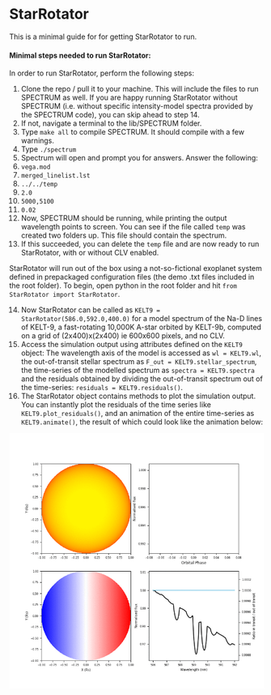 # StarRotator



This is a minimal guide for for getting StarRotator to run.

#### Minimal steps needed to run StarRotator:

In order to run StarRotator, perform the following steps:
1) Clone the repo / pull it to your machine. This will include the files to run SPECTRUM as well. If you are happy running StarRotator without SPECTRUM (i.e. without specific intensity-model spectra provided by the SPECTRUM code), you can skip ahead to step 14.
2) If not, navigate a terminal to the lib/SPECTRUM folder.
3) Type `make all` to compile SPECTRUM. It should compile with a few warnings.
4) Type `./spectrum`
5) Spectrum will open and prompt you for answers. Answer the following:
6) `vega.mod`
7) `merged_linelist.lst`
8) `../../temp`
9) `2.0`
10) `5000,5100`
11) `0.02`
12) Now, SPECTRUM should be running, while printing the output wavelength points to screen. You can see if the file called `temp` was created two folders up. This file should contain the spectrum. 
13) If this succeeded, you can delete the `temp` file and are now ready to run StarRotator, with or without CLV enabled. 


StarRotator will run out of the box using a not-so-fictional exoplanet system defined in prepackaged configuration files (the demo .txt files included in the root folder). To begin, open python in the root folder and hit `from StarRotator import StarRotator`.

14) Now StarRotator can be called as `KELT9 = StarRotator(586.0,592.0,400.0)` for a model spectrum of the Na-D lines of KELT-9, a fast-rotating 10,000K A-star orbited by KELT-9b, computed on a grid of (2x400)x(2x400) ie 600x600 pixels, and no CLV.
15) Access the simulation output using attributes defined on the `KELT9` object: The wavelength axis of the model is accessed as `wl = KELT9.wl`, the out-of-transit stellar spectrum as `F_out = KELT9.stellar_spectrum`, the time-series of the modelled spectrum as `spectra = KELT9.spectra` and the residuals obtained by dividing the out-of-transit spectrum out of the time-series: `residuals = KELT9.residuals()`.
16) The StarRotator object contains methods to plot the simulation output. You can instantly plot the residuals of the time series like `KELT9.plot_residuals()`, and an animation of the entire time-series as `KELT9.animate()`, the result of which could look like the animation below:

![](demo.gif)

